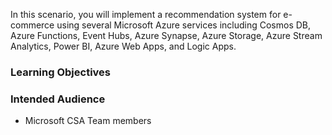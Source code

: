 In this scenario, you will implement a recommendation system for e-commerce using several Microsoft Azure services including Cosmos DB, Azure Functions, Event Hubs, Azure Synapse, Azure Storage, Azure Stream Analytics, Power BI, Azure Web Apps, and Logic Apps.

### Learning Objectives

### Intended Audience

- Microsoft CSA Team members
